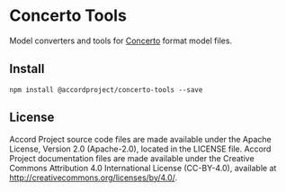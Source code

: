 # Concerto Tools
Model converters and tools for [Concerto](https://github.com/accordproject/concerto/) format model files.

## Install

```
npm install @accordproject/concerto-tools --save
```

## License <a name="license"></a>
Accord Project source code files are made available under the Apache License, Version 2.0 (Apache-2.0), located in the LICENSE file. Accord Project documentation files are made available under the Creative Commons Attribution 4.0 International License (CC-BY-4.0), available at http://creativecommons.org/licenses/by/4.0/.

